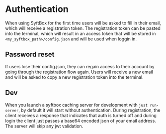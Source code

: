 # Authentication

When using SyftBox for the first time users will be asked to fill in their email, which will receive a registration token. The registration token can be pasted into the terminal, which will result in an access token that will be stored in `<my_syftbox_path>/config.json` and will be used when loggin in.

## Password reset

If users lose their config.json, they can regain access to their account by going through the registration flow again. Users will receive a new email and will be asked to copy a new registration token into the terminal.

## Dev

When you launch a syftbox caching server for development with `just run-server`, by default it will start without authentication. During registration, the client receives a response that indicates that auth is turned off and during login the client just passes a base64 encoded json of your email address. The server will skip any jwt validation.
